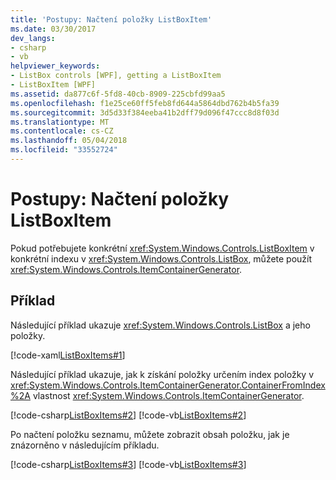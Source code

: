 ```yaml
---
title: 'Postupy: Načtení položky ListBoxItem'
ms.date: 03/30/2017
dev_langs:
- csharp
- vb
helpviewer_keywords:
- ListBox controls [WPF], getting a ListBoxItem
- ListBoxItem [WPF]
ms.assetid: da877c6f-5fd8-40cb-8909-225cbfd99aa5
ms.openlocfilehash: f1e25ce60ff5feb8fd644a5864dbd762b4b5fa39
ms.sourcegitcommit: 3d5d33f384eeba41b2dff79d096f47ccc8d8f03d
ms.translationtype: MT
ms.contentlocale: cs-CZ
ms.lasthandoff: 05/04/2018
ms.locfileid: "33552724"
---
```

# <a name="how-to-get-a-listboxitem"></a>Postupy: Načtení položky ListBoxItem
Pokud potřebujete konkrétní <xref:System.Windows.Controls.ListBoxItem> v konkrétní indexu v <xref:System.Windows.Controls.ListBox>, můžete použít <xref:System.Windows.Controls.ItemContainerGenerator>.  
  
## <a name="example"></a>Příklad  
 Následující příklad ukazuje <xref:System.Windows.Controls.ListBox> a jeho položky.  
  
 [!code-xaml[ListBoxItems#1](../../../../samples/snippets/csharp/VS_Snippets_Wpf/ListBoxItems/CSharp/Window1.xaml#1)]  
  
 Následující příklad ukazuje, jak k získání položky určením index položky v <xref:System.Windows.Controls.ItemContainerGenerator.ContainerFromIndex%2A> vlastnost <xref:System.Windows.Controls.ItemContainerGenerator>.  
  
 [!code-csharp[ListBoxItems#2](../../../../samples/snippets/csharp/VS_Snippets_Wpf/ListBoxItems/CSharp/Window1.xaml.cs#2)]
 [!code-vb[ListBoxItems#2](../../../../samples/snippets/visualbasic/VS_Snippets_Wpf/ListBoxItems/VisualBasic/Window1.xaml.vb#2)]  
  
 Po načtení položku seznamu, můžete zobrazit obsah položku, jak je znázorněno v následujícím příkladu.  
  
 [!code-csharp[ListBoxItems#3](../../../../samples/snippets/csharp/VS_Snippets_Wpf/ListBoxItems/CSharp/Window1.xaml.cs#3)]
 [!code-vb[ListBoxItems#3](../../../../samples/snippets/visualbasic/VS_Snippets_Wpf/ListBoxItems/VisualBasic/Window1.xaml.vb#3)]
